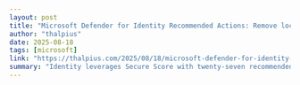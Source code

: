 ```yaml
---
layout: post
title: "Microsoft Defender for Identity Recommended Actions: Remove local admins on identity assets"
author: "thalpius"
date: 2025-08-18
tags: [microsoft]
link: "https://thalpius.com/2025/08/18/microsoft-defender-for-identity-recommended-actions-remove-local-admins-on-identity-assets/"
summary: "Identity leverages Secure Score with twenty-seven recommended actions. In a series of blog posts, I will go through all twenty-seven recommended actions and what they mean, a plan of approach, thei..."
---
```

